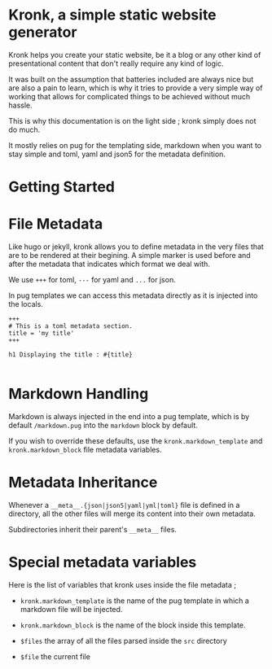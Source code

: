 Kronk, a simple static website generator
========================================

Kronk helps you create your static website, be it a blog or any other kind
of presentational content that don't really require any kind of logic.

It was built on the assumption that batteries included are always nice but
are also a pain to learn, which is why it tries to provide a very simple
way of working that allows for complicated things to be achieved without
much hassle.

This is why this documentation is on the light side ; kronk simply does not do much.

It mostly relies on pug for the templating side, markdown when you want to stay simple and
toml, yaml and json5 for the metadata definition.

Getting Started
===============


File Metadata
=============

Like hugo or jekyll, kronk allows you to define metadata in the very files that
are to be rendered at their begining. A simple marker is used before and after the
metadata that indicates which format we deal with.

We use `+++` for toml, `---` for yaml and `...` for json.

In pug templates we can access this metadata directly as it is injected into the locals.


```jade
+++
# This is a toml metadata section.
title = 'my title'
+++

h1 Displaying the title : #{title}


```

Markdown Handling
=================

Markdown is always injected in the end into a pug template, which is by default `/markdown.pug` into
the `markdown` block by default.

If you wish to override these defaults, use the `kronk.markdown_template` and `kronk.markdown_block` file metadata variables.


Metadata Inheritance
====================

Whenever a `__meta__.{json|json5|yaml|yml|toml}` file is defined in a directory,
all the other files will merge its content into their own metadata.

Subdirectories inherit their parent's `__meta__` files.


Special metadata variables
==========================

Here is the list of variables that kronk uses inside the file metadata ;

* `kronk.markdown_template` is the name of the pug template in which a markdown file will be injected.
* `kronk.markdown_block` is the name of the block inside this template.

* `$files` the array of all the files parsed inside the `src` directory
* `$file` the current file